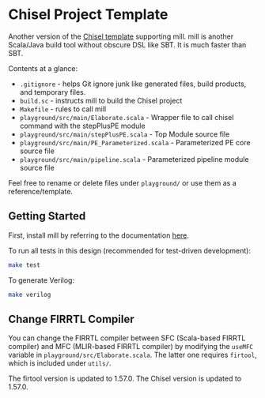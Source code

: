 Chisel Project Template
=======================

Another version of the [Chisel template](https://github.com/ucb-bar/chisel-template) supporting mill.
mill is another Scala/Java build tool without obscure DSL like SBT. It is much faster than SBT.

Contents at a glance:

* `.gitignore` - helps Git ignore junk like generated files, build products, and temporary files.
* `build.sc` - instructs mill to build the Chisel project
* `Makefile` - rules to call mill
* `playground/src/main/Elaborate.scala` - Wrapper file to call chisel command with the stepPlusPE module
* `playground/src/main/stepPlusPE.scala` - Top Module source file
* `playground/src/main/PE_Parameterized.scala` - Parameterized PE core source file
* `playground/src/main/pipeline.scala` - Parameterized pipeline module source file

Feel free to rename or delete files under `playground/` or use them as a reference/template.

## Getting Started

First, install mill by referring to the documentation [here](https://com-lihaoyi.github.io/mill).

To run all tests in this design (recommended for test-driven development):
```bash
make test
```

To generate Verilog:
```bash
make verilog
```

## Change FIRRTL Compiler

You can change the FIRRTL compiler between SFC (Scala-based FIRRTL compiler) and
MFC (MLIR-based FIRRTL compiler) by modifying the `useMFC` variable in `playground/src/Elaborate.scala`.
The latter one requires `firtool`, which is included under `utils/`.

The firtool version is updated to 1.57.0.
The Chisel version is updated to 1.57.0.
